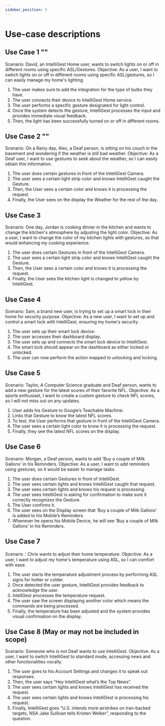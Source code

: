 ```yaml
---
sidebar_position: 5
---
```


# Use-case descriptions

## Use Case 1 ""

Scenario: David, an IntelliGest Home user, wants to switch lights on or off in different rooms using specific ASL/Gestures.
Objective: As a user, I want to swtich lights on or off in different rooms using specific ASL/gestures, so I can easily manage my home's lighting. 

1. The user makes sure to add the integration for the type of bulbs they have.
2. The user connects their device to IntelliGest Home service.
3. The user performs a specific gesture designated for light control.
4. Once the system detects the gesture, IntelliGest processes the input and provides immediate visual feedback.
5. Then, the light has been successfully turned on or off in different rooms. 


## Use Case 2 ""

Scenario: On a Rainy day, Alex, a Deaf person, is sitting on his couch in the basement and wondering if the weather is still bad weather.
Objective: As a Deaf user, I want to use gestures to seek about the weather, so I can easily obtain this information.

1.	The user does certain gestures in front of the IntelliGest Camera.
2.	The user sees a certain light strip color and knows IntelliGest caught the Gesture.
3.	Then, the User sees a certain color and knows it is processing the request.
4.	Finally, the User sees on the display the Weather for the rest of the day.


## Use Case 3

Scenario: One day, Jordan is cooking dinner in the kitchen and wants to change the kitchen's atmosphere by adjusting the light color.
Objective: As a user, I want to change the color of my kitchen lights with gestures, so that would enhancing my cooking experience. 

1.	The user does certain Gestures in front of the IntelliGest Camera.
2.	The user sees a certain light strip color and knows IntelliGest caught the Gesture.
3.	Then, the User sees a certain color and knows it is processing the request.
4.	Finally, the User sees the kitchen light is changed to yellow by IntelliGest.


## Use Case 4

Scenario: Sam, a brand new user, is trying to set up a smart lock in their home for security purpose.
Objective: As a new user, I want to set up and control a smart lock with IntelliGest, ensuring my home's security.

1.	The user sets up their smart lock device.
2.	The user accesses their dashboard display.
3.	The user sets up and connects the smart lock device to IntelliGest.
4.	The smart lock should appear on the dashboard as either locked or unlocked.
5.	The user can now perform the action mapped to unlocking and locking.


## Use Case 5

Scenario: Taylor, A Computer Science graduate and Deaf person, wants to add a new gesture for the latest scores of their favorite NFL.
Objective: As a sports enthusiast, I want to create a custom gesture to check NFL scores, so I will not miss out on any updates.

1.	User adds his Gesture to Google’s Teachable Machine.
2.	Links that Gesture to know the latest NFL scores.
3.	To test, the User performs that gesture in front of the IntelliGest Camera.
4.	The user sees a certain light color to know it is processing the request.
5.	Finally, they see the latest NFL scores on the display.


## Use Case 6

Scenario: Morgan, a Deaf person, wants to add ‘Buy a couple of Milk Gallons’ in his Reminders.
Objective: As a user, I want to add reminders using gestures, so it would be easier to manage tasks.

1.	The user does certain Gestures in front of IntelliGest.
2.	The user sees certain lights and knows IntelliGest caught that request.
3.	The user sees certain lights and knows his request is processing.
4.	The user sees IntelliGest is asking for confirmation to make sure it correctly recognizes the Gesture.
5.	The User confirms it.
6.	The user sees on the Display screen that ‘Buy a couple of Milk Gallons’ is added to his Mobile’s Reminders.
7.	Whenever he opens his Mobile Device, he will see ‘Buy a couple of Milk Gallons’ in his Reminders.


## Use Case 7

Scenario：Chris wants to adjust their home temperature.
Objective: As a user, I want to adjust my home's temperature using ASL, so I can comfort with ease.

1. The user starts the temperature adjustment process by performing ASL signs for hotter or colder.
2. Once detected the user gesture, IntelliGest provides feedback to acknowledge the user.
3. IntellGest processes the temperature request.
4. The user saw the screen displaying another color which means the commands are being processed.
5. Finally, the temperature has been adjusted and the system provides visual confirmation on the display. 


## Use Case 8 (May or may not be included in scope)

Scenario: Someone who is not Deaf wants to use IntelliGest.
Objective: As a user, I want to switch IntelliGest to standard mode, accessing news and other functionalities vocally. 

1.	The user goes to his Account Settings and changes it to speak out responses.
2.	Then, the user says “Hey IntelliGest what’s the Top News”.
3.	The user sees certain lights and knows IntelliGest has received the request.
4.	The user sees certain lights and knows IntelliGest is processing his request.
5.	Finally, IntelliGest goes “U.S. intends more airstrikes on Iran-backed targets, NSA Jake Sullivan tells Kristen Welker”, responding to the question.


